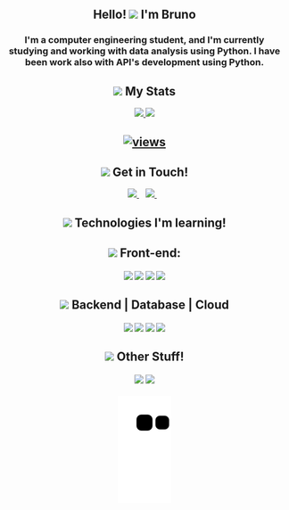 
<h2 align="center">Hello! <img src="https://raw.githubusercontent.com/kaueMarques/kaueMarques/master/hi.gif" height="30px"> I'm Bruno</h2>

<h3 align="center"> I'm a computer engineering student, and I'm currently studying and working with data analysis using Python. I have been work also with API's development using Python.</h3>

<h2 align="center"><img src="https://raw.githubusercontent.com/Tarikul-Islam-Anik/Animated-Fluent-Emojis/master/Emojis/Travel%20and%20places/Glowing%20Star.png" height="20px"> My Stats</h2>
  
<div align="center">
  <a href="https://github.com/BrunoNT10">
  <img height="180em" src="https://github-readme-stats-sigma-five.vercel.app/api?username=BrunoNT10&show_icons=true&theme=vision-friendly-dark&include_all_commits=true&count_private=true"/>
  <img height="180em" src="https://github-readme-stats.vercel.app/api/top-langs/?username=BrunoNT10&layout=compact&theme=vision-friendly-dark&count_private=true"/>
</div>
<h2 align='center'>
  <p align="center"><a href="https://github.com/BrunoNT10">    
    <img alt="views" title="GitHub profile views" src="https://komarev.com/ghpvc/?username=BrunoNT10&style=for-the-badge"/></a></p>
  <h2 align="center"><img src="https://raw.githubusercontent.com/Tarikul-Islam-Anik/Animated-Fluent-Emojis/master/Emojis/Objects/Telephone%20Receiver.png" height="25px"> Get in Touch!</h2>

<p align='center'>
  <a href="https://www.linkedin.com/in/bruno-nunes-teixeira-425877202/">
    <img src="https://img.shields.io/badge/linkedin-%230077B5.svg?&style=for-the-badge&logo=linkedin&logoColor=white" />
  </a>&nbsp;&nbsp;
  <a href="https://www.instagram.com/bruno_nunest10/">
    <img src="https://img.shields.io/badge/instagram-%23E4405F.svg?&style=for-the-badge&logo=instagram&logoColor=white" />        
  </a>&nbsp;&nbsp;
</p>
<h2 align='center'>
  <h2 align="center"><img src="https://raw.githubusercontent.com/Tarikul-Islam-Anik/Animated-Fluent-Emojis/master/Emojis/Travel%20and%20places/Rocket.png" height="25px"> Technologies I'm learning!</h2>
  
</h2>
<h4 align='center'>
 <h2 align="center"><img src="https://raw.githubusercontent.com/Tarikul-Islam-Anik/Animated-Fluent-Emojis/master/Emojis/Objects/Laptop.png" height="25px"> Front-end:</h2>
</h4>
<h4 align='center'>
<div>
    <a href="#" target="_blank"><img src="https://img.shields.io/badge/HTML5-E34F26?style=for-the-badge&logo=html5&logoColor=white" target="_blank"></a> 
 	<a href="#" target="_blank"><img src="https://img.shields.io/badge/JavaScript-323330?style=for-the-badge&logo=javascript&logoColor=F7DF1E"></a>
    <a href = "#"><img src="https://img.shields.io/badge/CSS3-1572B6?style=for-the-badge&logo=css3&logoColor=white" target="_blank"></a>
    <a href = "#"><img src="https://img.shields.io/badge/REACT-eb6b86?style=for-the-badge&logo=react&logoColor=white" target="_blank"></a>
</div>
</h4>
<h4 align='center'>
 <h2 align="center"><img src="https://raw.githubusercontent.com/Tarikul-Islam-Anik/Animated-Fluent-Emojis/master/Emojis/Objects/Gear.png" height="25px"> Backend | Database | Cloud</h2>
</h4>
<h4 align='center'>
  <div>
 <a href = "#"><img src="https://img.shields.io/badge/Python-00ab00?style=for-the-badge&logo=python&logoColor=white" target="_blank"></a>
 <a href = "#"><img src="https://img.shields.io/badge/AWS-ff7f00?style=for-the-badge&logo=amazonaws&logoColor=white" target="_blank"></a>
 <a href = "#"><img src="https://img.shields.io/badge/DynamoDB-3776AB?style=for-the-badge&logo=amazonaws&logoColor=black" target="_blank"></a>
 <a href = "#"><img src="https://img.shields.io/badge/firebase-ffca28?style=for-the-badge&logo=firebase&logoColor=black" target="_blank"></a>
</div>
</h4>

<h4 align='center'>
 <h2 align="center"><img src="https://raw.githubusercontent.com/Tarikul-Islam-Anik/Animated-Fluent-Emojis/master/Emojis/Activities/Bullseye.png" height="25px"> Other Stuff!</h2>
</h4>
<h4 align='center'>
  <div>
  <a href = "#"><img src="https://img.shields.io/badge/Arduino-00979D?style=for-the-badge&logo=Arduino&logoColor=white" target="_blank"></a>
  <a href = "#"><img src="https://img.shields.io/badge/Unity-100000?style=for-the-badge&logo=unity&logoColor=white" target="_blank"></a>   
  </h4>
  </div>
<h4 align='center'>
 
  ![Snake animation](https://github.com/BrunoNT10/BrunoNT10/blob/output/github-contribution-grid-snake.svg)  

<h4 align='center'>

</h4>
